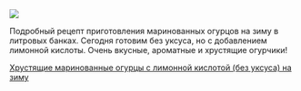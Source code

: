 <!--2025-08-06 18:34:15-->
<div class="yb">
  <div class="rss finecooking"><a href="https://fine-cooking.ru/recipe/hrustyaschie-marinovannye-ogurcy-s-limonnoy-kislotoy-bez-uksusa-na-zimu"><img src="https://fine-cooking.ru/images/recipe/hrustyaschie-marinovannye-ogurcy-s-limonnoy-kislotoy-bez-uksusa-na-zimu/photo/960w.jpg"></a><p>Подробный рецепт приготовления маринованных огурцов на зиму в литровых банках. Сегодня готовим без уксуса, но с добавлением лимонной кислоты. Очень вкусные, ароматные и хрустящие огурчики!</p>
 <p class="titl"><a href="https://fine-cooking.ru/recipe/hrustyaschie-marinovannye-ogurcy-s-limonnoy-kislotoy-bez-uksusa-na-zimu">Хрустящие маринованные огурцы с лимонной кислотой (без уксуса) на зиму</a></p></div>
</div>
